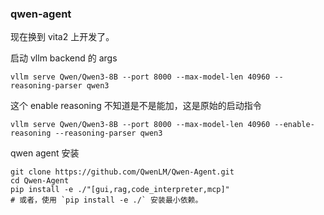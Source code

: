 ### qwen-agent

现在换到 vita2 上开发了。



启动 vllm backend 的 args

```
vllm serve Qwen/Qwen3-8B --port 8000 --max-model-len 40960 --reasoning-parser qwen3
```

这个 enable reasoning 不知道是不是能加，这是原始的启动指令

```
vllm serve Qwen/Qwen3-8B --port 8000 --max-model-len 40960 --enable-reasoning --reasoning-parser qwen3
```





qwen agent 安装

```
git clone https://github.com/QwenLM/Qwen-Agent.git
cd Qwen-Agent
pip install -e ./"[gui,rag,code_interpreter,mcp]"
# 或者，使用 `pip install -e ./` 安装最小依赖。
```







